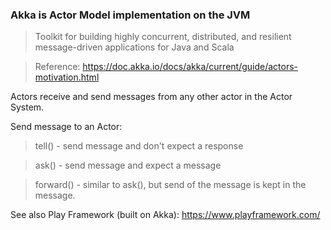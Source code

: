 ### Akka is Actor Model implementation on the JVM
> Toolkit for building highly concurrent, distributed, and resilient message-driven applications for Java and Scala

> Reference: https://doc.akka.io/docs/akka/current/guide/actors-motivation.html

Actors receive and send messages from any other actor in the Actor System.

Send message to an Actor:
> tell() - send message and don't expect a response

> ask() - send message and expect a message

> forward() - similar to ask(), but send of the message is kept in the message.

See also Play Framework (built on Akka): https://www.playframework.com/